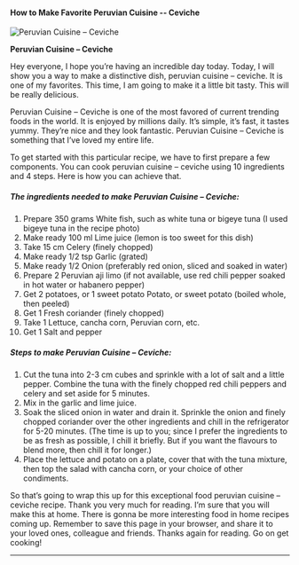             

#### How to Make Favorite Peruvian Cuisine -- Ceviche

![Peruvian Cuisine &ndash; Ceviche](https://img-global.cpcdn.com/recipes/4951935804243968/751x532cq70/peruvian-cuisine-ceviche-recipe-main-photo.jpg)

**Peruvian Cuisine &ndash; Ceviche**

Hey everyone, I hope you’re having an incredible day today. Today, I will show you a way to make a distinctive dish, peruvian cuisine – ceviche. It is one of my favorites. This time, I am going to make it a little bit tasty. This will be really delicious.

Peruvian Cuisine – Ceviche is one of the most favored of current trending foods in the world. It is enjoyed by millions daily. It’s simple, it’s fast, it tastes yummy. They’re nice and they look fantastic. Peruvian Cuisine – Ceviche is something that I’ve loved my entire life.

To get started with this particular recipe, we have to first prepare a few components. You can cook peruvian cuisine – ceviche using 10 ingredients and 4 steps. Here is how you can achieve that.

##### The ingredients needed to make Peruvian Cuisine – Ceviche:

1.  Prepare 350 grams White fish, such as white tuna or bigeye tuna (I used bigeye tuna in the recipe photo)
2.  Make ready 100 ml Lime juice (lemon is too sweet for this dish)
3.  Take 15 cm Celery (finely chopped)
4.  Make ready 1/2 tsp Garlic (grated)
5.  Make ready 1/2 Onion (preferably red onion, sliced and soaked in water)
6.  Prepare 2 Peruvian aji limo (if not available, use red chili pepper soaked in hot water or habanero pepper)
7.  Get 2 potatoes, or 1 sweet potato Potato, or sweet potato (boiled whole, then peeled)
8.  Get 1 Fresh coriander (finely chopped)
9.  Take 1 Lettuce, cancha corn, Peruvian corn, etc.
10.  Get 1 Salt and pepper

##### Steps to make Peruvian Cuisine – Ceviche:

1.  Cut the tuna into 2-3 cm cubes and sprinkle with a lot of salt and a little pepper. Combine the tuna with the finely chopped red chili peppers and celery and set aside for 5 minutes.
2.  Mix in the garlic and lime juice.
3.  Soak the sliced onion in water and drain it. Sprinkle the onion and finely chopped coriander over the other ingredients and chill in the refrigerator for 5-20 minutes. (The time is up to you; since I prefer the ingredients to be as fresh as possible, I chill it briefly. But if you want the flavours to blend more, then chill it for longer.)
4.  Place the lettuce and potato on a plate, cover that with the tuna mixture, then top the salad with cancha corn, or your choice of other condiments.

So that’s going to wrap this up for this exceptional food peruvian cuisine – ceviche recipe. Thank you very much for reading. I’m sure that you will make this at home. There is gonna be more interesting food in home recipes coming up. Remember to save this page in your browser, and share it to your loved ones, colleague and friends. Thanks again for reading. Go on get cooking!

* * *